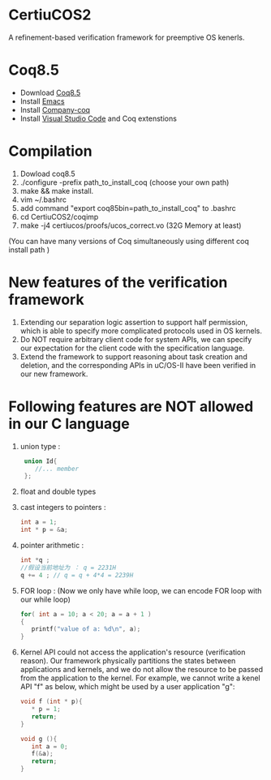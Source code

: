 # CertiuCOS2
A refinement-based verification framework for preemptive OS kenerls. 

# Coq8.5
* Download [Coq8.5](https://coq.inria.fr/distrib/V8.5/files/coq-8.5.tar.gz)
* Install [Emacs](https://www.gnu.org/software/emacs/)
* Install [Company-coq](https://github.com/cpitclaudel/company-coq)
* Install [Visual Studio Code](https://www.gnu.org/software/emacs/) and Coq extenstions

# Compilation
1. Dowload coq8.5
2. ./configure -prefix path_to_install_coq (choose your own path)
3. make && make install. 
4. vim ~/.bashrc 
5. add command "export coq85bin=path_to_install_coq" to .bashrc
6. cd CertiuCOS2/coqimp
7. make -j4 certiucos/proofs/ucos_correct.vo  (32G Memory at least)

(You can have many versions of Coq simultaneously using different coq install path )

# New features of the verification framework 
1. Extending our separation logic assertion to support half permission, which is able to specify more complicated protocols used in OS kernels.
2. Do NOT require arbitrary client code for system APIs, we can specify our expectation for the client code with the specification language.
3. Extend the framework to support reasoning about task creation and deletion, and the corresponding APIs in uC/OS-II have been verified in our new framework.

# Following features are NOT allowed in our C language 

1. union type :
   ```C
    union Id{
       //... member 
    };
   ```
2. float and double types 
    
3. cast integers to pointers : 
   ```C
   int a = 1;
   int * p = &a;
    ```
4. pointer arithmetic :
   ```C
   int *q ;
   //假设当前地址为 ： q = 2231H 
   q += 4 ; // q = q + 4*4 = 2239H
   ```

4. FOR loop : (Now we only have while loop, we can encode FOR loop with our while loop)
   ```C
   for( int a = 10; a < 20; a = a + 1 )
   {
      printf("value of a: %d\n", a);
   }
   ```
5. Kernel API could not access the application's resource (verification reason). Our framework physically partitions the states between applications and kernels, and we do not allow the resource to be passed from the application to the kernel. For example, we cannot write a kenel API "f" as below, which might be used by a user application "g":
   ```C
   void f (int * p){
      * p = 1;
      return;
   }
   
   void g (){
      int a = 0;
      f(&a);
      return;
   }
   ```
